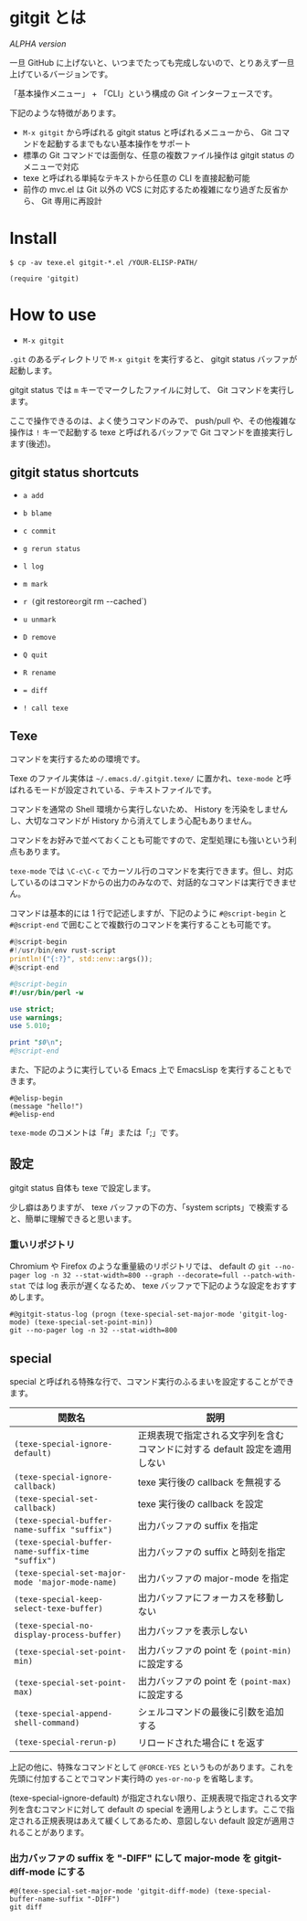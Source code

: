 # gitgit とは

*ALPHA version*

一旦 GitHub に上げないと、いつまでたっても完成しないので、とりあえず一旦上げているバージョンです。

「基本操作メニュー」 + 「CLI」という構成の Git インターフェースです。

下記のような特徴があります。

- `M-x gitgit` から呼ばれる gitgit status と呼ばれるメニューから、 Git コマンドを起動するまでもない基本操作をサポート
- 標準の Git コマンドでは面倒な、任意の複数ファイル操作は gitgit status のメニューで対応
- texe と呼ばれる単純なテキストから任意の CLI を直接起動可能
- 前作の mvc.el は Git 以外の VCS に対応するため複雑になり過ぎた反省から、 Git 専用に再設計




# Install

```console
$ cp -av texe.el gitgit-*.el /YOUR-ELISP-PATH/
```

```elisp
(require 'gitgit)
```




# How to use

* `M-x gitgit`

`.git` のあるディレクトリで `M-x gitgit` を実行すると、 gitgit status バッファが起動します。

gitgit status では `m` キーでマークしたファイルに対して、 Git コマンドを実行します。

ここで操作できるのは、よく使うコマンドのみで、 push/pull や、その他複雑な操作は `!` キーで起動する texe と呼ばれるバッファで Git コマンドを直接実行します(後述)。


## gitgit status shortcuts

* `a add`

* `b blame`

* `c commit`

* `g rerun status`

* `l log`

* `m mark`

* `r (`git restore` or `git rm --cached`)

* `u unmark`

* `D remove`

* `Q quit`

* `R rename`

* `= diff`

* `! call texe`




## Texe

コマンドを実行するための環境です。

Texe のファイル実体は `~/.emacs.d/.gitgit.texe/` に置かれ、`texe-mode` と呼ばれるモードが設定されている、テキストファイルです。

コマンドを通常の Shell 環境から実行しないため、 History を汚染をしませんし、大切なコマンドが History から消えてしまう心配もありません。

コマンドをお好みで並べておくことも可能ですので、定型処理にも強いという利点もあります。

`texe-mode` では `\C-c\C-c` でカーソル行のコマンドを実行できます。但し、対応しているのはコマンドからの出力のみなので、対話的なコマンドは実行できません。

コマンドは基本的には 1 行で記述しますが、下記のように `#@script-begin` と `#@script-end` で囲むことで複数行のコマンドを実行することも可能です。

```rust
#@script-begin
#!/usr/bin/env rust-script
println!("{:?}", std::env::args());
#@script-end
```

```perl
#@script-begin
#!/usr/bin/perl -w

use strict;
use warnings;
use 5.010;

print "$0\n";
#@script-end
```

また、下記のように実行している Emacs 上で EmacsLisp を実行することもできます。

```elisp
#@elisp-begin
(message "hello!")
#@elisp-end
```

`texe-mode` のコメントは「#」または「;」です。




## 設定

gitgit status 自体も texe で設定します。

少し癖はありますが、 texe バッファの下の方、「system scripts」で検索すると、簡単に理解できると思います。




### 重いリポジトリ

Chromium や Firefox のような重量級のリポジトリでは、 default の `git --no-pager log -n 32 --stat-width=800 --graph --decorate=full --patch-with-stat` では log 表示が遅くなるため、 texe バッファで下記のような設定をおすすめします。

```elisp
#@gitgit-status-log (progn (texe-special-set-major-mode 'gitgit-log-mode) (texe-special-set-point-min))
git --no-pager log -n 32 --stat-width=800
```




## special

special と呼ばれる特殊な行で、コマンド実行のふるまいを設定することができます。

|関数名|説明|
|--|--|
|`(texe-special-ignore-default)`|正規表現で指定される文字列を含むコマンドに対する default 設定を適用しない|
|`(texe-special-ignore-callback)`|texe 実行後の callback を無視する|
|`(texe-special-set-callback)`|texe 実行後の callback を設定|
|`(texe-special-buffer-name-suffix "suffix")`|出力バッファの suffix を指定|
|`(texe-special-buffer-name-suffix-time "suffix")`|出力バッファの suffix と時刻を指定|
|`(texe-special-set-major-mode 'major-mode-name)`|出力バッファの major-mode を指定|
|`(texe-special-keep-select-texe-buffer)`|出力バッファにフォーカスを移動しない|
|`(texe-special-no-display-process-buffer)`|出力バッファを表示しない|
|`(texe-special-set-point-min)`|出力バッファの point を `(point-min)` に設定する|
|`(texe-special-set-point-max)`|出力バッファの point を `(point-max)` に設定する|
|`(texe-special-append-shell-command)`|シェルコマンドの最後に引数を追加する|
|`(texe-special-rerun-p)`|リロードされた場合に t を返す|

上記の他に、特殊なコマンドとして `@FORCE-YES` というものがあります。これを先頭に付加することでコマンド実行時の `yes-or-no-p` を省略します。

(texe-special-ignore-default) が指定されない限り、正規表現で指定される文字列を含むコマンドに対して default の special を適用しようとします。ここで指定される正規表現はあえて緩くしてあるため、意図しない default 設定が適用されることがあります。


### 出力バッファの suffix を "-DIFF" にして major-mode を gitgit-diff-mode にする

```elisp
#@(texe-special-set-major-mode 'gitgit-diff-mode) (texe-special-buffer-name-suffix "-DIFF")
git diff
```
